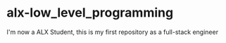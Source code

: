 # alx-low_level_programming
I'm now a ALX Student, this is my first repository as a full-stack engineer

